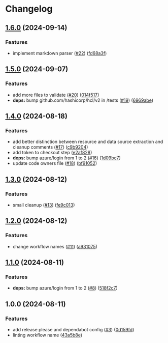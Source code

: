# Changelog

## [1.6.0](https://github.com/aztfmods/validor/compare/v1.5.0...v1.6.0) (2024-09-14)


### Features

* implement markdown parser ([#22](https://github.com/aztfmods/validor/issues/22)) ([fd68a3f](https://github.com/aztfmods/validor/commit/fd68a3ff0768cbd51a8af1172bd5a3a98983fe4e))

## [1.5.0](https://github.com/aztfmods/validor/compare/v1.4.0...v1.5.0) (2024-09-07)


### Features

* add more files to validate ([#20](https://github.com/aztfmods/validor/issues/20)) ([014f517](https://github.com/aztfmods/validor/commit/014f5176f6ef249ece83eea6ec6e9f6050353ca9))
* **deps:** bump github.com/hashicorp/hcl/v2 in /tests ([#19](https://github.com/aztfmods/validor/issues/19)) ([6969abe](https://github.com/aztfmods/validor/commit/6969abe9cef882406c7f57221ed3daddae055877))

## [1.4.0](https://github.com/aztfmods/validor/compare/v1.3.0...v1.4.0) (2024-08-18)


### Features

* add better distinction between resource and data source extraction and cleanup comments ([#17](https://github.com/aztfmods/validor/issues/17)) ([c9b9204](https://github.com/aztfmods/validor/commit/c9b920467de2552ceb892fc113fa21c9eeb2e40f))
* add token to checkout step ([e2af828](https://github.com/aztfmods/validor/commit/e2af828400f93e866b617013efb1ac4910126713))
* **deps:** bump azure/login from 1 to 2 ([#16](https://github.com/aztfmods/validor/issues/16)) ([1d09bc7](https://github.com/aztfmods/validor/commit/1d09bc7a873f7ee0ad9e0583e35cdba732fd185e))
* update code owners file ([#18](https://github.com/aztfmods/validor/issues/18)) ([bf91052](https://github.com/aztfmods/validor/commit/bf910527b9af9f682ee3198386c653776a6bb87e))

## [1.3.0](https://github.com/aztfmods/validor/compare/v1.2.0...v1.3.0) (2024-08-12)


### Features

* small cleanup ([#13](https://github.com/aztfmods/validor/issues/13)) ([fe9c013](https://github.com/aztfmods/validor/commit/fe9c01377c1cd5a10e90ba8a03a7a5890ef40f91))

## [1.2.0](https://github.com/aztfmods/validor/compare/v1.1.0...v1.2.0) (2024-08-12)


### Features

* change workflow names ([#11](https://github.com/aztfmods/validor/issues/11)) ([a931075](https://github.com/aztfmods/validor/commit/a931075f725bef4f6b868902e9172212a35be5d2))

## [1.1.0](https://github.com/aztfmods/validor/compare/v1.0.0...v1.1.0) (2024-08-11)


### Features

* **deps:** bump azure/login from 1 to 2 ([#8](https://github.com/aztfmods/validor/issues/8)) ([518f2c7](https://github.com/aztfmods/validor/commit/518f2c73e215a86e26394858be817202cecfc7ea))

## 1.0.0 (2024-08-11)


### Features

* add release please and dependabot config ([#3](https://github.com/aztfmods/validor/issues/3)) ([0d159fd](https://github.com/aztfmods/validor/commit/0d159fd4ca13fbde8c2990ba3090e8d2fd2617ad))
* linting workflow name ([43a5b8e](https://github.com/aztfmods/validor/commit/43a5b8e5d28c2a0719501eea67c0835bc8b70195))
